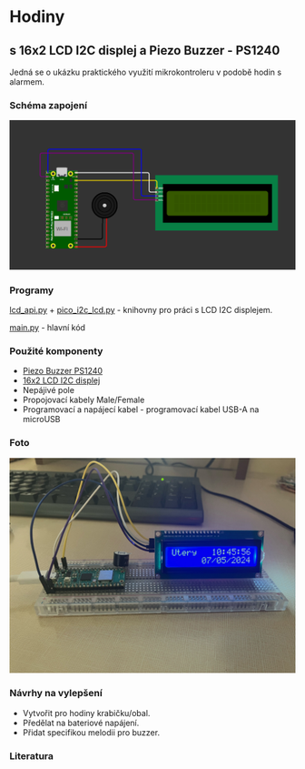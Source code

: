 <h1>Hodiny</h1>
<h2>s 16x2 LCD I2C displej a Piezo Buzzer - PS1240</h2>
Jedná se o ukázku praktického využití mikrokontroleru v podobě hodin s alarmem.
<h3>Schéma zapojení</h3>
<img src="https://github.com/xylofon14/hodiny-zvoneni/blob/main/schema%20zapojeni.png" alt="zapojení">
<h3>Programy</h3>
<a href="https://github.com/xylofon14/hodiny-zvoneni/blob/main/lcd_api.py" target="_blank" rel="noopener norefferer">lcd_api.py</a> +
<a href="https://github.com/xylofon14/hodiny-zvoneni/blob/main/pico_i2c_lcd.py" target="_blank" rel="noopener norefferer">pico_i2c_lcd.py</a> - knihovny pro práci s LCD I2C displejem.

<a href="https://github.com/xylofon14/hodiny-zvoneni/blob/main/main.py" target="_blank" rel="noopener norefferer">main.py</a> - hlavní kód

<h3>Použité komponenty</h3>
<ul>
<li><a href="https://rpishop.cz/bzucaky/813-piezo-buzzer-ps1240.html" target="_blank" rel="noopener norefferer">Piezo Buzzer PS1240</a>
<li><a href="https://rpishop.cz/radkove-displeje/1428-16x2-lcd-i2c-displej-modry.html" target="_blank" rel="noopener norefferer">16x2 LCD I2C displej</a>
<li>Nepájivé pole
<li>Propojovací kabely Male/Female
<li>Programovací a napájecí kabel - programovací kabel USB-A na microUSB
</ul>

<h3>Foto</h3>
<img src="https://github.com/xylofon14/hodiny-zvoneni/blob/main/image0.jpg" alt="foto">

<h3>Návrhy na vylepšení</h3>
<ul>
  <li>Vytvořit pro hodiny krabičku/obal.
  <li>Předělat na bateriové napájení.
  <li>Přidat specifikou melodii pro buzzer.
</ul>

<h3>Literatura</h3>
